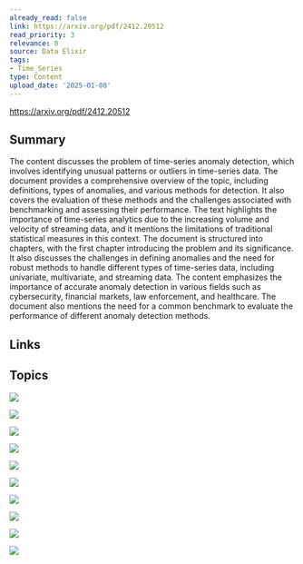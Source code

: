 ```yaml
---
already_read: false
link: https://arxiv.org/pdf/2412.20512
read_priority: 3
relevance: 0
source: Data Elixir
tags:
- Time_Series
type: Content
upload_date: '2025-01-08'
---
```


https://arxiv.org/pdf/2412.20512
## Summary

The content discusses the problem of time-series anomaly detection, which involves identifying unusual patterns or outliers in time-series data. The document provides a comprehensive overview of the topic, including definitions, types of anomalies, and various methods for detection. It also covers the evaluation of these methods and the challenges associated with benchmarking and assessing their performance. The text highlights the importance of time-series analytics due to the increasing volume and velocity of streaming data, and it mentions the limitations of traditional statistical measures in this context. The document is structured into chapters, with the first chapter introducing the problem and its significance. It also discusses the challenges in defining anomalies and the need for robust methods to handle different types of time-series data, including univariate, multivariate, and streaming data. The content emphasizes the importance of accurate anomaly detection in various fields such as cybersecurity, financial markets, law enforcement, and healthcare. The document also mentions the need for a common benchmark to evaluate the performance of different anomaly detection methods.
## Links


## Topics

![](topics/Concept/Time%20Series%20Anomaly%20Detection)

![](topics/Concept/Time%20Series%20Data)

![](topics/Concept/Anomaly%20Detection)

![](topics/Concept/Time%20Series%20Analytics)

![](topics/Concept/Subsequence%20Anomaly%20Detection)

![](topics/Concept/Matrix%20Profile)

![](topics/Concept/Discord)

![](topics/Concept/Motif)

![](topics/Concept/Time%20Series%20Forecasting)

![](topics/Concept/Time%20Series%20Clustering)